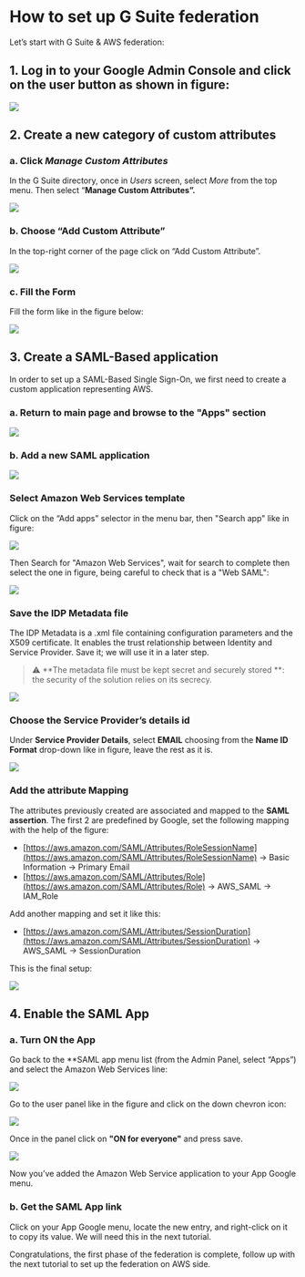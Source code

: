 # How to set up G Suite federation

Let’s start with G Suite & AWS federation:

## 1. Log in to your Google Admin Console and click on the user button as shown in figure:

![](../../../images/tutorials/aws/iam_federated_role/G_SUITE_FEDERATION_SETUP-1.png)

## 2. Create a new category of custom attributes

### a. Click *Manage Custom Attributes*

In the G Suite directory, once in *Users* screen, select *More* from the top menu. Then select “**Manage Custom Attributes”.**

![](../../../images/tutorials/aws/iam_federated_role/G_SUITE_FEDERATION_SETUP-2.png)

### b. Choose “Add Custom Attribute”

In the top-right corner of the page click on “Add Custom Attribute”.

![](../../../images/tutorials/aws/iam_federated_role/G_SUITE_FEDERATION_SETUP-3.png)

### c. Fill the Form

Fill the form like in the figure below:

![](../../../images/tutorials/aws/iam_federated_role/G_SUITE_FEDERATION_SETUP-4.png)

## 3. Create a SAML-Based application

In order to set up a SAML-Based Single Sign-On, we first need to create a custom application representing AWS.

### a. Return to main page and browse to the "Apps" section

![](../../../images/tutorials/aws/iam_federated_role/G_SUITE_FEDERATION_SETUP-5.png)

### b. Add a new SAML application

![](../../../images/tutorials/aws/iam_federated_role/G_SUITE_FEDERATION_SETUP-6.png)

### Select Amazon Web Services template

Click on the “Add apps” selector in the menu bar, then "Search app" like in figure:

![](../../../images/tutorials/aws/iam_federated_role/G_SUITE_FEDERATION_SETUP-7.png)

Then Search for "Amazon Web Services", wait for search to complete then select the one in figure, being careful to check that is a "Web SAML":

![](../../../images/tutorials/aws/iam_federated_role/G_SUITE_FEDERATION_SETUP-8.png)

### Save the IDP Metadata file
The IDP Metadata is a .xml file containing configuration parameters and the X509 certificate. It enables the trust relationship between Identity and Service Provider. Save it; we will use it in a later step.

> :warning: **The metadata file must be kept secret and securely stored **: the security of the solution relies on its secrecy.

![](../../../images/tutorials/aws/iam_federated_role/G_SUITE_FEDERATION_SETUP-9.png)

### Choose the Service Provider’s details id
Under **Service Provider Details**, select **EMAIL** choosing from the **Name ID Format** drop-down like in figure, leave the rest as it is.

![](../../../images/tutorials/aws/iam_federated_role/G_SUITE_FEDERATION_SETUP-10.png)

### Add the attribute Mapping
The attributes previously created are associated and mapped to the **SAML assertion**. The first 2 are predefined by Google, set the following mapping with the help of the figure:

- [https://aws.amazon.com/SAML/Attributes/RoleSessionName](https://aws.amazon.com/SAML/Attributes/RoleSessionName) -> Basic Information -> Primary Email
- [https://aws.amazon.com/SAML/Attributes/Role](https://aws.amazon.com/SAML/Attributes/Role) -> AWS_SAML -> IAM_Role

Add another mapping and set it like this:

- [https://aws.amazon.com/SAML/Attributes/SessionDuration](https://aws.amazon.com/SAML/Attributes/SessionDuration) -> AWS_SAML -> SessionDuration

This is the final setup:

![](../../../images/tutorials/aws/iam_federated_role/G_SUITE_FEDERATION_SETUP-11.png)

## 4. Enable the SAML App

### a. Turn ON the App

Go back to the **SAML app menu list (from the Admin Panel, select “Apps”) and select the Amazon Web Services line:

![](../../../images/tutorials/aws/iam_federated_role/G_SUITE_FEDERATION_SETUP-12.png)

Go to the user panel like in the figure and click on the down chevron icon:

![](../../../images/tutorials/aws/iam_federated_role/G_SUITE_FEDERATION_SETUP-13.png)

Once in the panel click on **"ON for everyone"** and press save.

![](../../../images/tutorials/aws/iam_federated_role/G_SUITE_FEDERATION_SETUP-14.png)

Now you’ve added the Amazon Web Service application to your App Google menu.

### b. Get the SAML App link
Click on your App Google menu, locate the new entry, and right-click on it to copy its value. We will need this in the next tutorial.

Congratulations, the first phase of the federation is complete, follow up with the next tutorial to set up the federation on AWS side.
